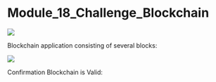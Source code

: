 # Module_18_Challenge_Blockchain

![](Application_interface.png)

Blockchain application consisting of several blocks:

![](Pychain_ledger.png)

Confirmation Blockchain is Valid:

